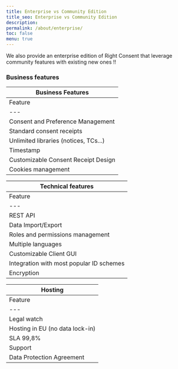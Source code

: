 ```yaml
---
title: Enterprise vs Community Edition
title_seo: Enterprise vs Community Edition
description: 
permalink: /about/enterprise/
toc: false
menu: true
---
```


We also provide an enterprise edition of Right Consent that leverage community features with existing new ones !!

### Business features

| Business Features |
| --- |
| Feature | Community | Enterprise |
| --- |:---:|:---:|
| Consent and Preference Management | X | X |
| Standard consent receipts | X | X |
| Unlimited libraries (notices, TCs...) | - | X |
| Timestamp | - | X |
| Customizable Consent Receipt Design | - | X |
| Cookies management | - | X |

| Technical features |
| --- |
| Feature | Community | Enterprise |
| --- |:---:|:---:|
| REST API | X | X |
| Data Import/Export | - | X |
| Roles and permissions management | - | X |
| Multiple languages | - | X |
| Customizable Client GUI | - | X |
| Integration with most popular ID schemes | - | X |
| Encryption | - | X |

| Hosting |
| --- |
| Feature | Community | Enterprise |
| --- |:---:|:---:|
| Legal watch | - | X |
| Hosting in EU (no data lock-in) | - | X |
| SLA 99,8% | - | X |
| Support | - | X |
| Data Protection Agreement | - | X |